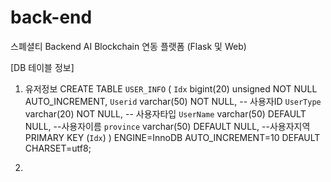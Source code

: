 # back-end
스폐셜티 Backend AI Blockchain 연동 플랫폼 (Flask 및 Web) 

[DB 테이블 정보]
1) 유저정보
CREATE TABLE `USER_INFO` (
  `Idx` bigint(20) unsigned NOT NULL AUTO_INCREMENT,
  `Userid` varchar(50) NOT NULL, -- 사용자ID
  `UserType` varchar(20) NOT NULL, -- 사용자타입
  `UserName` varchar(50) DEFAULT NULL, --사용자이름
  `province` varchar(50) DEFAULT NULL, --사용자지역
  PRIMARY KEY (`Idx`)
) ENGINE=InnoDB AUTO_INCREMENT=10 DEFAULT CHARSET=utf8;

2)

